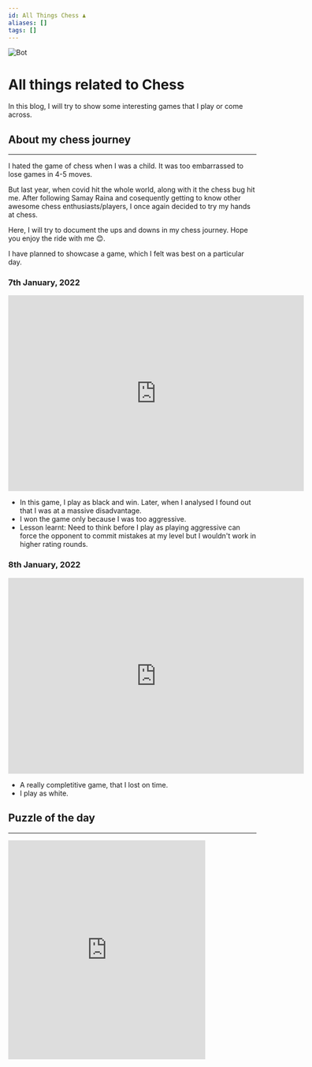```yaml
---
id: All Things Chess ♟️
aliases: []
tags: []
---
```




![Bot](https://hips.hearstapps.com/digitalspyuk.cdnds.net/16/46/1479483765-real-wizards-chess.gif)

# All things related to Chess

In this blog, I will try to show some interesting games that I play or come across.

## About my chess journey

---

I hated the game of chess when I was a child. It was too embarrassed to lose games in 4-5 moves.

But last year, when covid hit the whole world, along with it the chess bug hit me. After following Samay Raina and cosequently getting to know other awesome chess enthusiasts/players, I once again decided to try my hands at chess.

Here, I will try to document the ups and downs in my chess journey. Hope you enjoy the ride with me 😊.

I have planned to showcase a game, which I felt was best on a particular day.

### 7th January, 2022

<iframe src="https://lichess.org/embed/JSjQjS6B#6?theme=auto&bg=auto"
width=600 height=397 frameborder=0></iframe>

- In this game, I play as black and win. Later, when I analysed I found out that I was at a massive disadvantage.
- I won the game only because I was too aggressive.
- Lesson learnt: Need to think before I play as playing aggressive can force the opponent to commit mistakes at my level but I wouldn't work in higher rating rounds.

### 8th January, 2022

<iframe src="https://lichess.org/embed/7DoWnoa1?theme=auto&bg=auto"
width=600 height=397 frameborder=0></iframe>

- A really completitive game, that I lost on time.
- I play as white.

## Puzzle of the day

---

<iframe src="https://lichess.org/training/frame?theme=brown&bg=dark" style="width: 400px; height: 444px;" allowtransparency="true" frameborder="0"></iframe>
